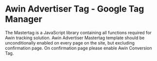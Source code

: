 # Awin Advertiser Tag - Google Tag Manager

The Mastertag is a JavaScript library containing all functions required for Awin tracking solution. Awin Advertiser Mastertag template should be unconditionally enabled on every page on the site, but excluding confirmation page. On confirmation page please enable Awin Conversion Tag.
